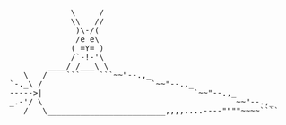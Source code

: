 <pre>

             \     /
             \\   //
              )\-/(
              /e e\
             ( =Y= )
             /`-!-'\
        ____/ /___\ \
   \   /    ```    ```~~"--.,_
`-._\ /                       `~~"--.,_
----->|                                `~~"--.,_
_.-'/ \                                         ~~"--.,_
   /   \_________________________,,,,....----""""~~~~````

</pre>
